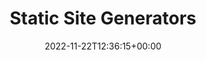 ---
weight: 510
title: "Static Site Generators"
description: "Hugo"
icon: edit_note
date: 2022-11-22T12:36:15+00:00
lastmod: 2022-11-22T12:36:15+00:00
draft: false
images: []
---